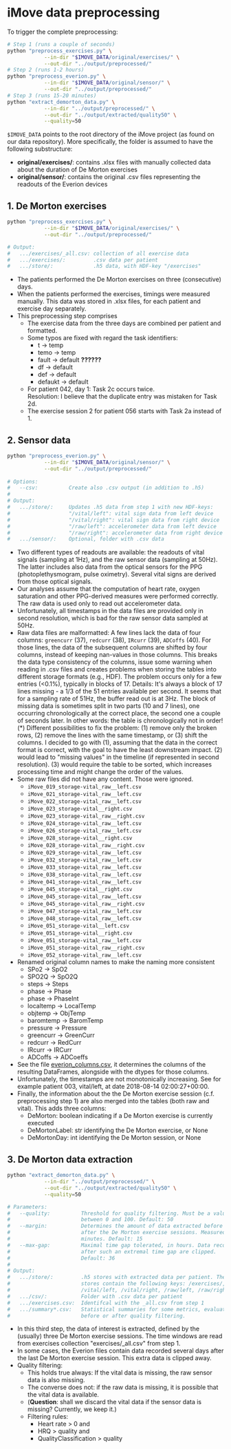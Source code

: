 # iMove data preprocessing

To trigger the complete preprocessing: 

```bash
# Step 1 (runs a couple of seconds)
python "preprocess_exercises.py" \
            --in-dir "$IMOVE_DATA/original/exercises/" \
            --out-dir "../output/preprocessed/"
# Step 2 (runs 1-2 hours)
python "preprocess_everion.py" \
            --in-dir "$IMOVE_DATA/original/sensor/" \
            --out-dir "../output/preprocessed/"
# Step 3 (runs 15-20 minutes)
python "extract_demorton_data.py" \
            --in-dir "../output/preprocessed/" \
            --out-dir "../output/extracted/quality50" \
            --quality=50
```

<!--
IMOVE_DATA="$DATA_ROOT/wearables/studies/usb-imove"
-->

`$IMOVE_DATA` points to the root directory of the iMove project (as found on our data repository). More specifically, the folder is assumed to have the following substructure:

- **original/exercises/**: contains .xlsx files with manually collected data about the duration of De Morton exercises
- **original/sensor/**: contains the original .csv files representing the readouts of the Everion devices




## 1. De Morton exercises

```bash
python "preprocess_exercises.py" \
            --in-dir "$IMOVE_DATA/original/exercises/" \
            --out-dir "../output/preprocessed/"

# Output:
#   .../exercises/_all.csv: collection of all exercise data
#   .../exercises/:         .csv data per patient
#   .../store/:             .h5 data, with HDF-key "/exercises"
```

- The patients performed the De Morton exercises on three (consecutive) days.
- When the patients performed the exercises, timings were measured manually. This data was stored in .xlsx files, for each patient and exercise day separately.
- This preprocessing step comprises
    - The exercise data from the three days are combined per patient and formatted.
    - Some typos are fixed with regard the task identifiers:
        - t → temp
        - temo → temp
        - fault → default **??????**
        - df → default
        - def → default
        - defaukt → default
    - For patient 042, day 1: Task 2c occurs twice.   
      Resolution: I believe that the duplicate entry was mistaken for Task 2d.
    - The exercise session 2 for patient 056 starts with Task 2a instead of 1.



## 2. Sensor data

```bash
python "preprocess_everion.py" \
            --in-dir "$IMOVE_DATA/original/sensor/" \
            --out-dir "../output/preprocessed/"
  
# Options:
#   --csv:          Create also .csv output (in addition to .h5)
#
# Output:
#   .../store/:     Updates .h5 data from step 1 with new HDF-keys:
#                   "/vital/left": vital sign data from left device
#                   "/vital/right": vital sign data from right device
#                   "/raw/left": accelerometer data from left device
#                   "/raw/right": accelerometer data from right device
#   .../sensor/:    Optional, folder with .csv data
```

- Two different types of readouts are available: the readouts of vital signals (sampling at 1Hz), and the raw sensor data (sampling at 50Hz). The latter includes also data from the optical sensors for the PPG (photoplethysmogram, pulse oximetry). Several vital signs are derived from those optical signals.
- Our analyses assume that the computation of heart rate, oxygen saturation and other PPG-derived measures were performed correctly. The raw data is used only to read out accelerometer data.
- Unfortunately, all timestamps in the data files are provided only in second resolution, which is bad for the raw sensor data sampled at 50Hz.
- Raw data files are malformatted: A few lines lack the data of four columns: `greencurr` (37), `redcurr` (38), `IRcurr` (39), `ADCoffs` (40). For those lines, the data of the subsequent columns are shifted by four columns, instead of keeping nan-values in those columns. This breaks the data type consistency of the columns, issue some warning when reading in .csv files and creates problems when storing the tables into different storage formats (e.g., HDF). The problem occurs only for a few entries (<0.1%), typically in blocks of 17.
Details: It's always a block of 17 lines missing - a 1/3 of the 51 entries available per second. It seems that for a sampling rate of 51Hz, the buffer read out is at 3Hz. The block of missing data is sometimes split in two parts (10 and 7 lines), one occurring chronologically at the correct place, the second one a couple of seconds later. In other words: the table is chronologically not in order! (*)
Different possibilities to fix the problem: (1) remove only the broken rows, (2) remove the lines with the same timestamp, or (3) shift the columns.
I decided to go with (1), assuming that the data in the correct format is correct, with the goal to have the least downstream impact. (2) would lead to "missing values" in the timeline (if represented in second resolution). (3) would require the table to be sorted, which increases processing time and might change the order of the values.
- Some raw files did not have any content. Those were ignored.
    - `iMove_019_storage-vital_raw__left.csv`
    - `iMove_021_storage-vital_raw__left.csv`
    - `iMove_022_storage-vital_raw__left.csv`
    - `iMove_023_storage-vital__right.csv`
    - `iMove_023_storage-vital_raw__right.csv`
    - `iMove_024_storage-vital_raw__left.csv`
    - `iMove_026_storage-vital_raw__left.csv`
    - `iMove_028_storage-vital__right.csv`
    - `iMove_028_storage-vital_raw__right.csv`
    - `iMove_029_storage-vital_raw__left.csv`
    - `iMove_032_storage-vital_raw__left.csv`
    - `iMove_033_storage-vital_raw__left.csv`
    - `iMove_038_storage-vital_raw__left.csv`
    - `iMove_041_storage-vital_raw__left.csv`
    - `iMove_045_storage-vital__right.csv`
    - `iMove_045_storage-vital_raw__left.csv`
    - `iMove_045_storage-vital_raw__right.csv`
    - `iMove_047_storage-vital_raw__left.csv`
    - `iMove_048_storage-vital_raw__left.csv`
    - `iMove_051_storage-vital__left.csv`
    - `iMove_051_storage-vital__right.csv`
    - `iMove_051_storage-vital_raw__left.csv`
    - `iMove_051_storage-vital_raw__right.csv`
    - `iMove_052_storage-vital_raw__left.csv`
- Renamed original column names to make the naming more consistent
    - SPo2 → SpO2
    - SPO2Q → SpO2Q
    - steps → Steps
    - phase → Phase
    - phase → PhaseInt
    - localtemp → LocalTemp
    - objtemp → ObjTemp
    - baromtemp → BaromTemp
    - pressure → Pressure
    - greencurr → GreenCurr
    - redcurr → RedCurr
    - IRcurr → IRCurr
    - ADCoffs → ADCoeffs
- See the file [everion_columns.csv](https://github.com/hirsch-lab/mhealth/blob/feature/imove_processing/studies/imove/preprocessing/everion_columns.csv), it determines the columns of the resulting DataFrames, alongside with the dtypes for those columns.
- Unfortunately, the timestamps are not monotonically increasing. See for example patient 003, vital/left, at date 2018-08-14 02:00:27+00:00. 
- Finally, the information about the the De Morton exercise session (c.f. preprocessing step 1) are also merged into the tables (both raw and vital). This adds three columns: 
    - DeMorton: boolean indicating if a De Morton exercise is currently executed
    - DeMortonLabel: str identifying the De Morton exercise, or None
    - DeMortonDay: int identifying the De Morton session, or None

## 3. De Morton data extraction

```bash
python "extract_demorton_data.py" \
            --in-dir "../output/preprocessed/" \
            --out-dir "../output/extracted/quality50" \
            --quality=50

# Parameters:
#   --quality:          Threshold for quality filtering. Must be a value 
#                       between 0 and 100. Default: 50
#   --margin:           Determines the amount of data extracted before and
#                       after the De Morton exercise sessions. Measured in 
#                       minutes. Default: 15 
#   --max-gap:          Maximal time gap tolerated, in hours. Data recorded
#                       after such an extremal time gap are clipped. 
#                       Default: 36
#
# Output:
#   .../store/:         .h5 stores with extracted data per patient. The 
#                       stores contain the following keys: /exercises/, 
#                       /vital/left, /vital/right, /raw/left, /raw/right
#   .../csv/:           Folder with .csv data per patient
#   .../exercises.csv:  Identifcal with the _all.csv from step 1
#   .../summary*.csv:   Statistical summaries for some metrics, evaluated
#                       before or after quality filtering.

```

- In this third step, the data of interest is extracted, defined by the (usually) three De Morton exercise sessions. The time windows are read from exercises collection "exercises/_all.csv" from step 1.
- In some cases, the Everion files contain data recorded several days after the last De Morton exercise session. This extra data is clipped away.
- Quality filtering:
    - This holds true always: If the vital data is missing, the raw sensor data is also missing.
    - The converse does not: if the raw data is missing, it is possible that the vital data is available.
    - (**Question**: shall we discard the vital data if the sensor data is missing? Currently, we keep it.)
    - Filtering rules: 
        - Heart rate > 0 and 
        - HRQ > quality and 
        - QualityClassification > quality

